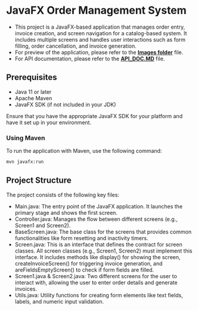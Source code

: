 # JavaFX Order Management System

* This project is a JavaFX-based application that manages order entry, invoice creation, and screen navigation for a catalog-based system. It includes multiple screens and handles user interactions such as form filling, order cancellation, and invoice generation.
* For preview of the application, please refer to the [**Images folder**](images) file.
* For API documentation, please refer to the [**API_DOC.MD**](API_DOC.MD) file.
## Prerequisites

- Java 11 or later
- Apache Maven
- JavaFX SDK (if not included in your JDK)

Ensure that you have the appropriate JavaFX SDK for your platform and have it set up in your environment.
 ### Using Maven
To run the application with Maven, use the following command:

```bash
mvn javafx:run
```


## Project Structure
The project consists of the following key files:

- Main.java: The entry point of the JavaFX application. It launches the primary stage and shows the first screen.
- Controller.java: Manages the flow between different screens (e.g., Screen1 and Screen2).
- BaseScreen.java: The base class for the screens that provides common functionalities like form resetting and inactivity timers.
- Screen.java: This is an interface that defines the contract for screen classes. All screen classes (e.g., Screen1, Screen2) must implement this interface. It includes methods like display() for showing the screen, createInvoiceScreen() for triggering invoice generation, and areFieldsEmptyScreen() to check if form fields are filled.
- Screen1.java & Screen2.java: Two different screens for the user to interact with, allowing the user to enter order details and generate invoices.
- Utils.java: Utility functions for creating form elements like text fields, labels, and numeric input validation.
